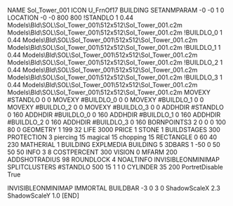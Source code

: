 NAME Sol_Tower_001
ICON U_FrnOf17
BUILDING
SETANMPARAM -0 -0 1 0
LOCATION -0 -0 800 800
!STANDLO      1 0.44 Models\Bld\SOL\Sol_Tower_001\512x512\Sol_Tower_001.c2m Models\Bld\SOL\Sol_Tower_001\512x512\Sol_Tower_001.c2m 
!BUILDLO_0    1 0.44 Models\Bld\SOL\Sol_Tower_001\512x512\Sol_Tower_001.c2m Models\Bld\SOL\Sol_Tower_001\512x512\Sol_Tower_001.c2m 
!BUILDLO_1    1 0.44 Models\Bld\SOL\Sol_Tower_001\512x512\Sol_Tower_001.c2m Models\Bld\SOL\Sol_Tower_001\512x512\Sol_Tower_001.c2m 
!BUILDLO_2    1 0.44 Models\Bld\SOL\Sol_Tower_001\512x512\Sol_Tower_001.c2m Models\Bld\SOL\Sol_Tower_001\512x512\Sol_Tower_001.c2m 
!BUILDLO_3    1 0.44 Models\Bld\SOL\Sol_Tower_001\512x512\Sol_Tower_001.c2m Models\Bld\SOL\Sol_Tower_001\512x512\Sol_Tower_001.c2m 
MOVEXY #STANDLO   0 0
MOVEXY #BUILDLO_0 0 0
MOVEXY #BUILDLO_1 0 0
MOVEXY #BUILDLO_2 0 0
MOVEXY #BUILDLO_3 0 0
ADDHDIR #STANDLO 0 160
ADDHDIR #BUILDLO_0 0 160
ADDHDIR #BUILDLO_1 0 160
ADDHDIR #BUILDLO_2 0 160
ADDHDIR #BUILDLO_3 0 160
BORNPOINTS3 2 0 0 0 100 80 0
GEOMETRY 1 199 32
LIFE     3000
PRICE 1 STONE 1
BUILDSTAGES 300
PROTECTION 3 piercing 15 magical 15 chopping 15
RECTANGLE    0 60 40 230
MATHERIAL 1 BUILDING
EXPLMEDIA BUILDING 5
3DBARS 1 -50 0 50 50 50
INFO 3 8
COSTPERCENT 300
VISION 0
MFARM 200
ADDSHOTRADIUS 98
ROUNDLOCK 4
NOALTINFO
INVISIBLEONMINIMAP
SPLITCLUSTERS #STANDLO 500 15 1 1 0
CYLINDER 35 200
PortretDisable True

INVISIBLEONMINIMAP
IMMORTAL
BUILDBAR -3 0 3 0
ShadowScaleX 2.3
ShadowScaleY 1.0
[END]
